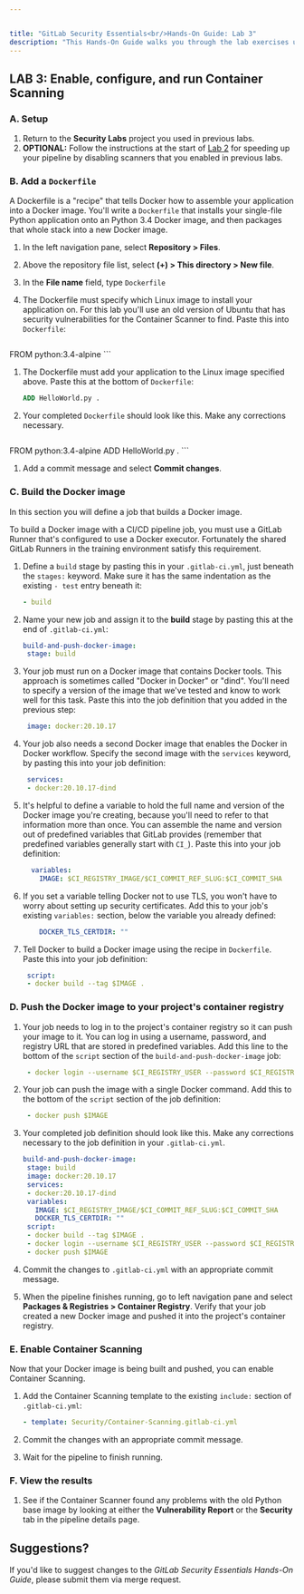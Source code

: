 ```yaml
---


title: "GitLab Security Essentials<br/>Hands-On Guide: Lab 3"
description: "This Hands-On Guide walks you through the lab exercises used in the GitLab Security Essentials course."
---
```



## LAB 3: Enable, configure, and run Container Scanning


### A. Setup

1. Return to the **Security Labs** project you used in previous labs.
1. **OPTIONAL:** Follow the instructions at the start of [Lab 2](secessentialshandson2.html) for speeding up your pipeline by disabling scanners that you enabled in previous labs.


### B. Add a `Dockerfile`

A Dockerfile is a "recipe" that tells Docker how to assemble your application into a Docker image. You'll write a `Dockerfile` that installs your single-file Python application onto an Python 3.4 Docker image, and then packages that whole stack into a new Docker image.

1. In the left navigation pane, select **Repository > Files**.
1. Above the repository file list, select **(+) > This directory > New file**.
1. In the **File name** field, type `Dockerfile`
1. The Dockerfile must specify which Linux image to install your application on. For this lab you'll use an old version of Ubuntu that has security vulnerabilities for the Container Scanner to find. Paste this into `Dockerfile`:

    ```dockerfile

  FROM python:3.4-alpine
    ```

1. The Dockerfile must add your application to the Linux image specified above. Paste this at the bottom of `Dockerfile`:

    ```dockerfile
   ADD HelloWorld.py .
    ```

1. Your completed `Dockerfile` should look like this. Make any corrections necessary.

    ```dockerfile

  FROM python:3.4-alpine
   ADD HelloWorld.py .
    ```

1. Add a commit message and select **Commit changes**.


### C. Build the Docker image

In this section you will define a job that builds a Docker image.

To build a Docker image with a CI/CD pipeline job, you must use a GitLab Runner that's configured to use a Docker executor. Fortunately the shared GitLab Runners in the training environment satisfy this requirement.

1. Define a `build` stage by pasting this in your `.gitlab-ci.yml`, just beneath the `stages:` keyword. Make sure it has the same indentation as the existing `- test` entry beneath it:

    ```yml
   - build
    ```

1. Name your new job and assign it to the **build** stage by pasting this at the end of `.gitlab-ci.yml`:

    ```yml
   build-and-push-docker-image:
     stage: build
    ```

1. Your job must run on a Docker image that contains Docker tools. This approach is sometimes called "Docker in Docker" or "dind". You'll need to specify a version of the image that we've tested and know to work well for this task. Paste this into the job definition that you added in the previous step:

    ```yml
     image: docker:20.10.17
    ```

1. Your job also needs a second Docker image that enables the Docker in Docker workflow. Specify the second image with the `services` keyword, by pasting this into your job definition:

    ```yml
     services:
     - docker:20.10.17-dind
    ```

1. It's helpful to define a variable to hold the full name and version of the Docker image you're creating, because you'll need to refer to that information more than once. You can assemble the name and version out of predefined variables that GitLab provides (remember that predefined variables generally start with `CI_`). Paste this into your job definition:

    ```yml
      variables:
        IMAGE: $CI_REGISTRY_IMAGE/$CI_COMMIT_REF_SLUG:$CI_COMMIT_SHA
    ```

1. If you set a variable telling Docker not to use TLS, you won't have to worry about setting up security certificates. Add this to your job's existing `variables:` section, below the variable you already defined:

    ```yml
        DOCKER_TLS_CERTDIR: ""
    ```

1. Tell Docker to build a Docker image using the recipe in `Dockerfile`. Paste this into your job definition:

    ```yml
     script:
     - docker build --tag $IMAGE .
    ```


### D. Push the Docker image to your project's container registry

1. Your job needs to log in to the project's container registry so it can push your image to it. You can log in using a username, password, and registry URL that are stored in predefined variables. Add this line to the bottom of the `script` section of the `build-and-push-docker-image` job:

    ```yml
     - docker login --username $CI_REGISTRY_USER --password $CI_REGISTRY_PASSWORD $CI_REGISTRY
    ```

1. Your job can push the image with a single Docker command. Add this to the bottom of the `script` section of the job definition:

    ```yml
     - docker push $IMAGE
    ```

1. Your completed job definition should look like this. Make any corrections necessary to the job definition in your `.gitlab-ci.yml`.

    ```yml
   build-and-push-docker-image:
     stage: build
     image: docker:20.10.17
     services:
     - docker:20.10.17-dind
     variables:
       IMAGE: $CI_REGISTRY_IMAGE/$CI_COMMIT_REF_SLUG:$CI_COMMIT_SHA
       DOCKER_TLS_CERTDIR: ""
     script:
     - docker build --tag $IMAGE .
     - docker login --username $CI_REGISTRY_USER --password $CI_REGISTRY_PASSWORD $CI_REGISTRY
     - docker push $IMAGE
    ```

1. Commit the changes to `.gitlab-ci.yml` with an appropriate commit message.
1. When the pipeline finishes running, go to left navigation pane and select **Packages & Registries > Container Registry**. Verify that your job created a new Docker image and pushed it into the project's container registry.


### E. Enable Container Scanning

Now that your Docker image is being built and pushed, you can enable Container Scanning.

1. Add the Container Scanning template to the existing `include:` section of `.gitlab-ci.yml`:

    ```yml
   - template: Security/Container-Scanning.gitlab-ci.yml
    ```

1. Commit the changes with an appropriate commit message.
1. Wait for the pipeline to finish running.


### F. View the results

1. See if the Container Scanner found any problems with the old Python base image by looking at either the **Vulnerability Report** or the **Security** tab in the pipeline details page.


## Suggestions?

If you'd like to suggest changes to the *GitLab Security Essentials Hands-On Guide*, please submit them via merge request.
